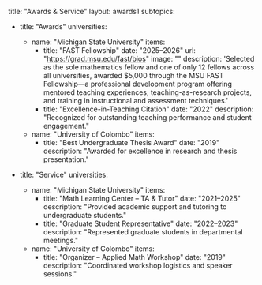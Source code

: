 title: "Awards & Service"
layout: awards1
subtopics:
  - title: "Awards"
    universities:
      - name: "Michigan State University"
        items:
          - title: "FAST Fellowship"
            date: "2025–2026"
            url: "https://grad.msu.edu/fast/bios"
            image: ""
            description: 'Selected as the sole mathematics fellow and one of only 12 fellows across all universities, awarded $5,000 through the MSU FAST Fellowship—a professional development program offering mentored teaching experiences, teaching-as-research projects, and training in instructional and assessment techniques.'
          - title: "Excellence-in-Teaching Citation"
            date: "2022"
            description: "Recognized for outstanding teaching performance and student engagement."
      - name: "University of Colombo"
        items:
          - title: "Best Undergraduate Thesis Award"
            date: "2019"
            description: "Awarded for excellence in research and thesis presentation."

  - title: "Service"
    universities:
      - name: "Michigan State University"
        items:
          - title: "Math Learning Center – TA & Tutor"
            date: "2021–2025"
            description: "Provided academic support and tutoring to undergraduate students."
          - title: "Graduate Student Representative"
            date: "2022–2023"
            description: "Represented graduate students in departmental meetings."
      - name: "University of Colombo"
        items:
          - title: "Organizer – Applied Math Workshop"
            date: "2019"
            description: "Coordinated workshop logistics and speaker sessions."


